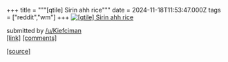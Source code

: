 +++
title = """[qtile] Sirin ahh rice"""
date = 2024-11-18T11:53:47.000Z
tags = ["reddit","wm"]
+++
[![[qtile] Sirin ahh rice](https://b.thumbs.redditmedia.com/uhiV9ki2Y5ifImn-gqW6aHilAxl30ueQIW_i6hmAqcw.jpg "[qtile] Sirin ahh rice")](https://www.reddit.com/r/unixporn/comments/1gu30dp/qtile_sirin_ahh_rice/)

submitted by [/u/Kiefciman](https://www.reddit.com/user/Kiefciman)  
[\[link\]](https://www.reddit.com/gallery/1gu30dp) [\[comments\]](https://www.reddit.com/r/unixporn/comments/1gu30dp/qtile_sirin_ahh_rice/)

[[source]](https://www.reddit.com/r/unixporn/comments/1gu30dp/qtile_sirin_ahh_rice/)
